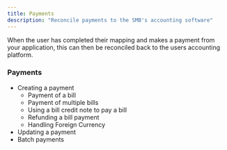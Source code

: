 ```yaml
---
title: Payments
description: "Reconcile payments to the SMB's accounting software"
---
```


When the user has completed their mapping and makes a payment from your application, this can then be reconciled back to the users accounting platform.

### Payments
- Creating a payment
  - Payment of a bill
  - Payment of multiple bills
  - Using a bill credit note to pay a bill
  - Refunding a bill payment
  - Handling Foreign Currency
- Updating a payment
- Batch payments




